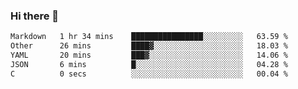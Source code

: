 ### Hi there 👋

<!--
**WShiBin/WShiBin** is a ✨ _special_ ✨ repository because its `README.md` (this file) appears on your GitHub profile.

Here are some ideas to get you started:

- 🔭 I’m currently working on ...
- 🌱 I’m currently learning ...
- 👯 I’m looking to collaborate on ...
- 🤔 I’m looking for help with ...
- 💬 Ask me about ...
- 📫 How to reach me: ...
- 😄 Pronouns: ...
- ⚡ Fun fact: ...
-->

<!--START_SECTION:waka-->

```txt
Markdown   1 hr 34 mins    ████████████████░░░░░░░░░   63.59 %
Other      26 mins         ████▓░░░░░░░░░░░░░░░░░░░░   18.03 %
YAML       20 mins         ███▓░░░░░░░░░░░░░░░░░░░░░   14.06 %
JSON       6 mins          █░░░░░░░░░░░░░░░░░░░░░░░░   04.28 %
C          0 secs          ░░░░░░░░░░░░░░░░░░░░░░░░░   00.04 %
```

<!--END_SECTION:waka-->
